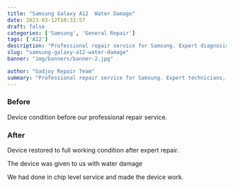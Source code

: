 ```yaml
---
title: "Samsung Galaxy A12  Water Damage"
date: 2023-03-12T10:33:57
draft: false
categories: ['Samsung', 'General Repair']
tags: ['A12']
description: "Professional repair service for Samsung. Expert diagnosis and quality repairs in Bangalore."
slug: "samsung-galaxy-a12-water-damage"
banner: "img/banners/banner-2.jpg"

author: "Gadjoy Repair Team"
summary: "Professional repair service for Samsung. Expert technicians, quality parts, warranty included."
---
```


### Before

Device condition before our professional repair service.

### After

Device restored to full working condition after expert repair.

The device was given to us with water damage

We had done in chip level service and made the device work.